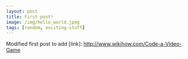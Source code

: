 ```yaml
---
layout: post
title: First post!
image: /img/hello_world.jpeg
tags: [random, exciting-stuff]
---
```


Modified first post to add [link]: http://www.wikihow.com/Code-a-Video-Game
